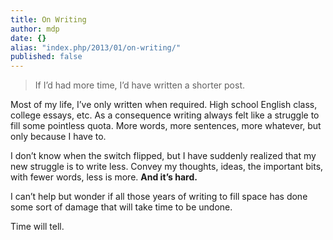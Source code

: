 ```yaml
---
title: On Writing
author: mdp
date: {}
alias: "index.php/2013/01/on-writing/"
published: false
---
```


<blockquote><p>If I’d had more time, I’d have written a shorter post.</p></blockquote>

Most of my life, I’ve only written when required. High school English class, college essays, etc. As a consequence writing always felt like a struggle to fill some pointless quota. More words, more sentences, more whatever, but only because I have to.

I don’t know when the switch flipped, but I have suddenly realized that my new struggle is to write less. Convey my thoughts, ideas, the important bits, with fewer words, less is more. **And it’s hard.**

I can’t help but wonder if all those years of writing to fill space has done some sort of damage that will take time to be undone.

Time will tell.